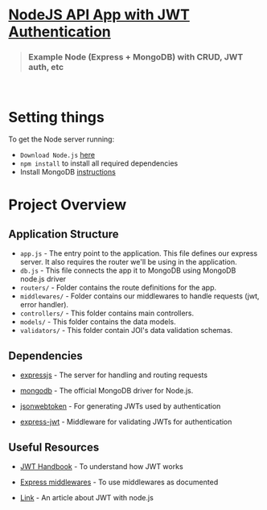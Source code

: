 #  [NodeJS API App with JWT Authentication](#)

> ### <strong> Example Node </strong> (Express + MongoDB) with CRUD, JWT auth, etc

<br>

# Setting things

To get the Node server running:
- `Download Node.js` [here](https://nodejs.org/en/download/)
- `npm install` to install all required dependencies
- Install MongoDB [instructions](https://docs.mongodb.com/manual/installation/#tutorials)

# Project Overview

## Application Structure

- `app.js` - The entry point to the application. This file defines our express server. It also requires the router we'll be using in the application.
- `db.js` -  This file connects the app it to MongoDB using MongoDB node.js driver
- `routers/` - Folder contains the route definitions for the app.
- `middlewares/` - Folder contains our middlewares to handle requests (jwt, error handler).
- `controllers/` - This folder contains main controllers.
- `models/` - This folder contains the data models.
- `validators/` - This folder contain JOI's data validation schemas.


## Dependencies

- [expressjs](https://github.com/expressjs/express) - The server for handling and routing requests

- [mongodb](https://www.npmjs.com/package/mongodb) - The official MongoDB driver for Node.js. 

- [jsonwebtoken](https://github.com/auth0/node-jsonwebtoken) - For generating JWTs used by authentication

- [express-jwt](https://github.com/auth0/express-jwt) - Middleware for validating JWTs for authentication

## Useful Resources

- [JWT Handbook](https://auth0.com/resources/ebooks/jwt-handbook) - To understand how JWT works
- [Express middlewares](https://expressjs.com/en/guide/using-middleware.html) - To use middlewares as documented

- [Link](https://www.freecodecamp.org/news/securing-node-js-restful-apis-with-json-web-tokens-9f811a92bb52/) - An article about JWT with node.js 
